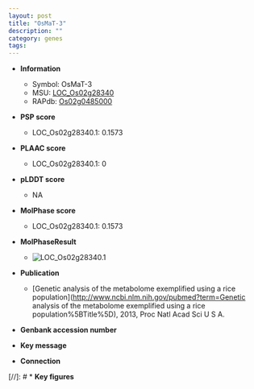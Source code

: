 ```yaml
---
layout: post
title: "OsMaT-3"
description: ""
category: genes
tags: 
---
```


* **Information**  
    + Symbol: OsMaT-3  
    + MSU: [LOC_Os02g28340](http://rice.plantbiology.msu.edu/cgi-bin/ORF_infopage.cgi?orf=LOC_Os02g28340)  
    + RAPdb: [Os02g0485000](http://rapdb.dna.affrc.go.jp/viewer/gbrowse_details/irgsp1?name=Os02g0485000)  

* **PSP score**  
    + LOC_Os02g28340.1: 0.1573 

* **PLAAC score**  
    + LOC_Os02g28340.1: 0 

* **pLDDT score**
    + NA


* **MolPhase score**
    + LOC_Os02g28340.1: 0.1573

* **MolPhaseResult**
    + ![LOC_Os02g28340.1](https://ricepsp.github.io/pictures/LOC_Os02g/LOC_Os02g28340.1.png)

* **Publication**  
    + [Genetic analysis of the metabolome exemplified using a rice population](http://www.ncbi.nlm.nih.gov/pubmed?term=Genetic analysis of the metabolome exemplified using a rice population%5BTitle%5D), 2013, Proc Natl Acad Sci U S A.

* **Genbank accession number**  

* **Key message**  

* **Connection**  

[//]: # * **Key figures**  


